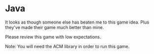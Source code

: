 Java
====

It looks as though someone else has beaten me to this game idea. Plus they've made their game much better than mine.

Please review this game with low expectations.

Note: You will need the ACM library in order to run this game.
